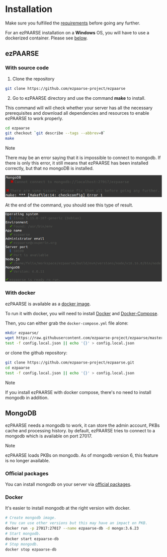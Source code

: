 # Installation

Make sure you fulfilled the [requirements](./requirements.html) before going any further.

For an ezPAARSE installation on a **Windows** OS, you will have to use a dockerized container. Please see [below](install.html#docker-and-compose).

## ezPAARSE

### With source code

1. Clone the repository

```bash
git clone https://github.com/ezpaarse-project/ezpaarse
```

2. Go to ezPAARSE directory and use the command **make** to install.

This command will  will check whether your server has all the necessary prerequisites and download all dependencies and resources to enable ezPAARSE to work properly. 

```bash
cd ezpaarse
git checkout `git describe --tags --abbrev=0`
make
```

> [!NOTE]  
> There may be an error saying that it is impossible to connect to mongodb. If there is only this error, it still means that ezPAARSE has been installed correctly, but that no mongoDB is installed.

![image](../guide/images/install-warning-mongo.png)

At the end of the command, you should see this type of result.

![image](../guide/images/install-result.png)

### With docker

ezPAARSE is available as a [docker image](https://registry.hub.docker.com/r/ezpaarseproject/ezpaarse).

To run it with docker, you will need to install [Docker](https://docs.docker.com/engine/install/) and [Docker-Compose](https://docs.docker.com/compose/install/).

Then, you can either grab the `docker-compose.yml` file alone:
```bash
mkdir ezpaarse/
wget https://raw.githubusercontent.com/ezpaarse-project/ezpaarse/master/docker-compose.yml
test -f config.local.json || echo '{}' > config.local.json
```

or clone the github repository:
```bash
git clone https://github.com/ezpaarse-project/ezpaarse.git
cd ezpaarse
test -f config.local.json || echo '{}' > config.local.json
```

> [!NOTE]  
> If you install ezPAARSE with docker compose, there's no need to install mongodb in addition.

## MongoDB

ezPAARSE needs a mongodb to work, it can store the admin account, PKBs cache and processing history.
by default, 
ezPAARSE tries to connect to a mongodb which is available on port 27017.

> [!NOTE]  
> ezPAARSE loads PKBs on mongodb. As of mongodb version 6, this feature is no longer available.

### Official packages

You can install mongodb on your server via [official packages](https://www.mongodb.com/docs/manual/installation/).

### Docker

It's easier to install mongodb at the right version with docker.

```bash
# Create mongodb image.
# You can use other versions but this may have an impact on PKB.
docker run -p 27017:27017 --name ezpaarse-db -d mongo:3.6.23
# Start mongodb.
docker start ezpaarse-db
# Stop mongodb.
docker stop ezpaarse-db
```

